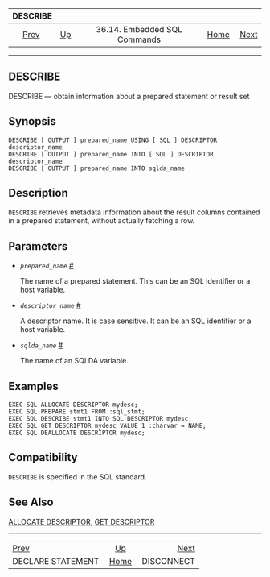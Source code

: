 <!--?xml version="1.0" encoding="UTF-8" standalone="no"?-->

|                           DESCRIBE                           |                                                             |                              |                                                       |                                                |
| :----------------------------------------------------------: | :---------------------------------------------------------- | :--------------------------: | ----------------------------------------------------: | ---------------------------------------------: |
| [Prev](ecpg-sql-declare-statement.html "DECLARE STATEMENT")  | [Up](ecpg-sql-commands.html "36.14. Embedded SQL Commands") | 36.14. Embedded SQL Commands | [Home](index.html "PostgreSQL 17devel Documentation") |  [Next](ecpg-sql-disconnect.html "DISCONNECT") |

***

## DESCRIBE

DESCRIBE — obtain information about a prepared statement or result set

## Synopsis

    DESCRIBE [ OUTPUT ] prepared_name USING [ SQL ] DESCRIPTOR descriptor_name
    DESCRIBE [ OUTPUT ] prepared_name INTO [ SQL ] DESCRIPTOR descriptor_name
    DESCRIBE [ OUTPUT ] prepared_name INTO sqlda_name

## Description

`DESCRIBE` retrieves metadata information about the result columns contained in a prepared statement, without actually fetching a row.

## Parameters

*   *`prepared_name`* [#](#ECPG-SQL-DESCRIBE-PREPARED-NAME)

    The name of a prepared statement. This can be an SQL identifier or a host variable.

*   *`descriptor_name`* [#](#ECPG-SQL-DESCRIBE-DESCRIPTOR-NAME)

    A descriptor name. It is case sensitive. It can be an SQL identifier or a host variable.

*   *`sqlda_name`* [#](#ECPG-SQL-DESCRIBE-SQLDA-NAME)

    The name of an SQLDA variable.

## Examples

    EXEC SQL ALLOCATE DESCRIPTOR mydesc;
    EXEC SQL PREPARE stmt1 FROM :sql_stmt;
    EXEC SQL DESCRIBE stmt1 INTO SQL DESCRIPTOR mydesc;
    EXEC SQL GET DESCRIPTOR mydesc VALUE 1 :charvar = NAME;
    EXEC SQL DEALLOCATE DESCRIPTOR mydesc;

## Compatibility

`DESCRIBE` is specified in the SQL standard.

## See Also

[ALLOCATE DESCRIPTOR](ecpg-sql-allocate-descriptor.html "ALLOCATE DESCRIPTOR"), [GET DESCRIPTOR](ecpg-sql-get-descriptor.html "GET DESCRIPTOR")

***

|                                                              |                                                             |                                                |
| :----------------------------------------------------------- | :---------------------------------------------------------: | ---------------------------------------------: |
| [Prev](ecpg-sql-declare-statement.html "DECLARE STATEMENT")  | [Up](ecpg-sql-commands.html "36.14. Embedded SQL Commands") |  [Next](ecpg-sql-disconnect.html "DISCONNECT") |
| DECLARE STATEMENT                                            |    [Home](index.html "PostgreSQL 17devel Documentation")    |                                     DISCONNECT |
